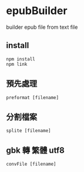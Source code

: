 # epubBuilder
builder epub file from text file

## install
```
npm install
npm link
```
## 預先處理
```
preformat [filename]
```
## 分割檔案
```
splite [filename]
```
## gbk 轉 繁體 utf8
```
convFile [filename]
```
